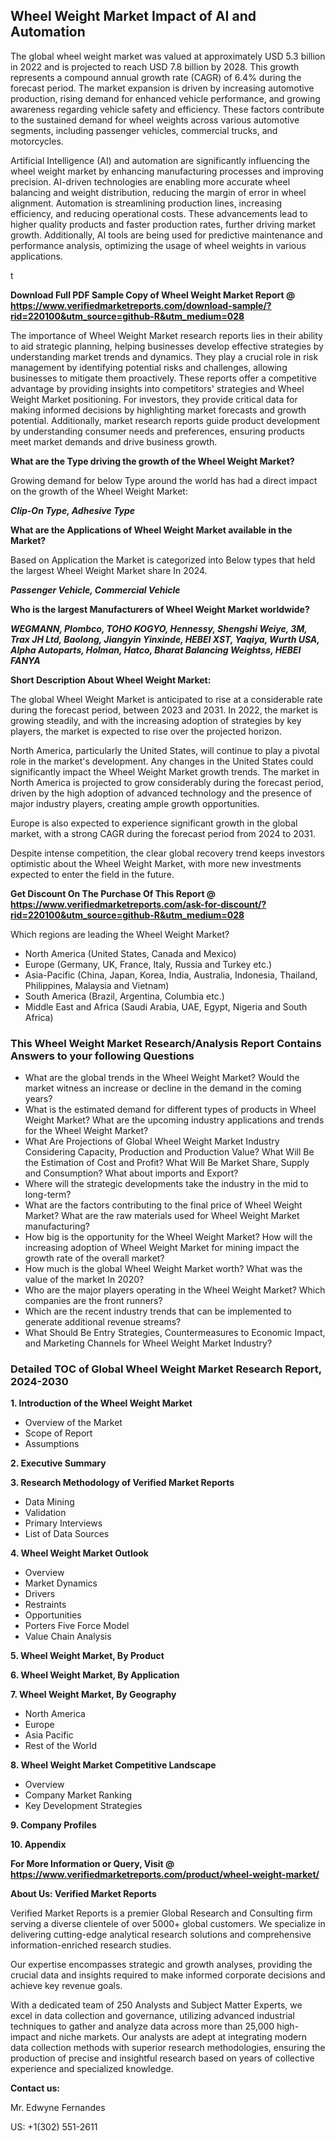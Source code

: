 <h2>Wheel Weight Market Impact of AI and Automation</h2><p>The global wheel weight market was valued at approximately USD 5.3 billion in 2022 and is projected to reach USD 7.8 billion by 2028. This growth represents a compound annual growth rate (CAGR) of 6.4% during the forecast period. The market expansion is driven by increasing automotive production, rising demand for enhanced vehicle performance, and growing awareness regarding vehicle safety and efficiency. These factors contribute to the sustained demand for wheel weights across various automotive segments, including passenger vehicles, commercial trucks, and motorcycles.</p><p>Artificial Intelligence (AI) and automation are significantly influencing the wheel weight market by enhancing manufacturing processes and improving precision. AI-driven technologies are enabling more accurate wheel balancing and weight distribution, reducing the margin of error in wheel alignment. Automation is streamlining production lines, increasing efficiency, and reducing operational costs. These advancements lead to higher quality products and faster production rates, further driving market growth. Additionally, AI tools are being used for predictive maintenance and performance analysis, optimizing the usage of wheel weights in various applications.</p>t</p><p id="" class=""><strong>Download Full PDF Sample Copy of Wheel Weight Market Report @ <a href="https://www.verifiedmarketreports.com/download-sample/?rid=220100&utm_source=github-R&utm_medium=028" target="_blank">https://www.verifiedmarketreports.com/download-sample/?rid=220100&utm_source=github-R&utm_medium=028</a></strong></p><p>The importance of&nbsp;Wheel Weight Market research reports lies in their ability to aid strategic planning, helping businesses develop effective strategies by understanding market trends and dynamics. They play a crucial role in risk management by identifying potential risks and challenges, allowing businesses to mitigate them proactively. These reports offer a competitive advantage by providing insights into competitors' strategies and Wheel Weight Market positioning. For investors, they provide critical data for making informed decisions by highlighting market forecasts and growth potential. Additionally, market research reports guide product development by understanding consumer needs and preferences, ensuring products meet market demands and drive business growth.</p><p><strong>What are the&nbsp;Type driving the growth of the Wheel Weight Market?</strong></p><p id="" class="">Growing demand for below Type around the world has had a direct impact on the growth of the Wheel Weight Market:</p><em><strong>Clip-On Type, Adhesive Type</strong></em></p><strong>What are the&nbsp;Applications&nbsp;of Wheel Weight Market available in the Market?</strong></p><p id="" class="">Based on Application the Market is categorized into Below types that held the largest Wheel Weight Market share In 2024.</p><em><strong>Passenger Vehicle, Commercial Vehicle</strong></em></p><strong>Who is the largest Manufacturers of Wheel Weight Market worldwide?</strong></p><p><em><strong>WEGMANN, Plombco, TOHO KOGYO, Hennessy, Shengshi Weiye, 3M, Trax JH Ltd, Baolong, Jiangyin Yinxinde, HEBEI XST, Yaqiya, Wurth USA, Alpha Autoparts, Holman, Hatco, Bharat Balancing Weightss, HEBEI FANYA</strong></em></p><p id="" class=""><strong>Short Description About Wheel Weight Market:</strong></p><p>The global Wheel Weight Market is anticipated to rise at a considerable rate during the forecast period, between 2023 and 2031. In 2022, the market is growing steadily, and with the increasing adoption of strategies by key players, the market is expected to rise over the projected horizon.</p><p>North America, particularly the United States, will continue to play a pivotal role in the market's development. Any changes in the United States could significantly impact the Wheel Weight Market growth trends. The market in North America is projected to grow considerably during the forecast period, driven by the high adoption of advanced technology and the presence of major industry players, creating ample growth opportunities.</p><p>Europe is also expected to experience significant growth in the global market, with a strong CAGR during the forecast period from 2024 to 2031.</p><p>Despite intense competition, the clear global recovery trend keeps investors optimistic about the Wheel Weight Market, with more new investments expected to enter the field in the future.</p><p id="" class=""><strong>Get Discount On The Purchase Of This Report @ <a href="https://www.verifiedmarketreports.com/ask-for-discount/?rid=220100&utm_source=github-R&utm_medium=028" target="_blank">https://www.verifiedmarketreports.com/ask-for-discount/?rid=220100&utm_source=github-R&utm_medium=028</a></strong></p>Which regions are leading the Wheel Weight Market?</p><ul><li>North America (United States, Canada and Mexico)</li><li>Europe (Germany, UK, France, Italy, Russia and Turkey etc.)</li><li>Asia-Pacific (China, Japan, Korea, India, Australia, Indonesia, Thailand, Philippines, Malaysia and Vietnam)</li><li>South America (Brazil, Argentina, Columbia etc.)</li><li>Middle East and Africa (Saudi Arabia, UAE, Egypt, Nigeria and South Africa)</li></ul><h3 id="" class="">This Wheel Weight Market Research/Analysis Report Contains Answers to your following Questions</h3><ul><li>What are the global trends in the Wheel Weight Market? Would the market witness an increase or decline in the demand in the coming years?</li><li>What is the estimated demand for different types of products in Wheel Weight Market? What are the upcoming industry applications and trends for the Wheel Weight Market?</li><li>What Are Projections of Global Wheel Weight Market Industry Considering Capacity, Production and Production Value? What Will Be the Estimation of Cost and Profit? What Will Be Market Share, Supply and Consumption? What about imports and Export?</li><li>Where will the strategic developments take the industry in the mid to long-term?</li><li>What are the factors contributing to the final price of Wheel Weight Market? What are the raw materials used for Wheel Weight Market manufacturing?</li><li>How big is the opportunity for the Wheel Weight Market? How will the increasing adoption of Wheel Weight Market for mining impact the growth rate of the overall market?</li><li>How much is the global Wheel Weight Market worth? What was the value of the market In 2020?</li><li>Who are the major players operating in the Wheel Weight Market? Which companies are the front runners?</li><li>Which are the recent industry trends that can be implemented to generate additional revenue streams?</li><li>What Should Be Entry Strategies, Countermeasures to Economic Impact, and Marketing Channels for Wheel Weight Market Industry?</li></ul><h3 id="" class="">Detailed TOC of Global Wheel Weight Market Research Report, 2024-2030</h3><p id="" class=""><strong>1. Introduction of the Wheel Weight Market</strong></p><ul><li>Overview of the Market</li><li>Scope of Report</li><li>Assumptions</li></ul><p id="" class=""><strong>2. Executive Summary</strong></p><p id="" class=""><strong>3. Research Methodology of Verified Market Reports</strong></p><ul><li>Data Mining</li><li>Validation</li><li>Primary Interviews</li><li>List of Data Sources</li></ul><p id="" class=""><strong>4. Wheel Weight Market Outlook</strong></p><ul><li>Overview</li><li>Market Dynamics</li><li>Drivers</li><li>Restraints</li><li>Opportunities</li><li>Porters Five Force Model</li><li>Value Chain Analysis</li></ul><p id="" class=""><strong>5. Wheel Weight Market, By Product</strong></p><p id="" class=""><strong>6. Wheel Weight Market, By Application</strong></p><p id="" class=""><strong>7. Wheel Weight Market, By Geography</strong></p><ul><li>North America</li><li>Europe</li><li>Asia Pacific</li><li>Rest of the World</li></ul><p id="" class=""><strong>8. Wheel Weight Market Competitive Landscape</strong></p><ul><li>Overview</li><li>Company Market Ranking</li><li>Key Development Strategies</li></ul><p id="" class=""><strong>9. Company Profiles</strong></p><p id="" class=""><strong>10. Appendix</strong></p><p id="" class=""><strong>For More Information or Query, Visit @ <a href="https://www.verifiedmarketreports.com/product/wheel-weight-market/" target="_blank">https://www.verifiedmarketreports.com/product/wheel-weight-market/</a></strong></p><p id="" class=""><strong>About Us: Verified Market Reports</strong></p><p id="" class="">Verified Market Reports is a premier Global Research and Consulting firm serving a diverse clientele of over 5000+ global customers. We specialize in delivering cutting-edge analytical research solutions and comprehensive information-enriched research studies.</p><p id="" class="">Our expertise encompasses strategic and growth analyses, providing the crucial data and insights required to make informed corporate decisions and achieve key revenue goals.</p><p id="" class="">With a dedicated team of 250 Analysts and Subject Matter Experts, we excel in data collection and governance, utilizing advanced industrial techniques to gather and analyze data across more than 25,000 high-impact and niche markets. Our analysts are adept at integrating modern data collection methods with superior research methodologies, ensuring the production of precise and insightful research based on years of collective experience and specialized knowledge.</p><p id="" class=""><strong>Contact us:</strong></p><p id="" class="">Mr. Edwyne Fernandes</p><p id="" class="">US: +1(302) 551-2611</p>